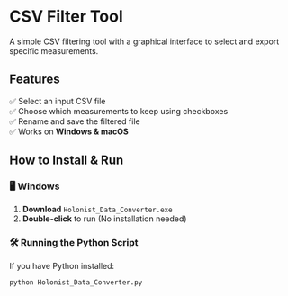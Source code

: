 # CSV Filter Tool

A simple CSV filtering tool with a graphical interface to select and export specific measurements.

## Features
✅ Select an input CSV file  
✅ Choose which measurements to keep using checkboxes  
✅ Rename and save the filtered file  
✅ Works on **Windows & macOS**  

## How to Install & Run
### 🖥️ Windows
1. **Download** `Holonist_Data_Converter.exe`
2. **Double-click** to run (No installation needed)

<!-- ### 🍏 macOS
1. **Download** `Holonist_Data_Converter.app`
2. **Run** the app (May need permission: *Right-click → Open*) -->

### 🛠️ Running the Python Script
If you have Python installed:
```bash
python Holonist_Data_Converter.py
